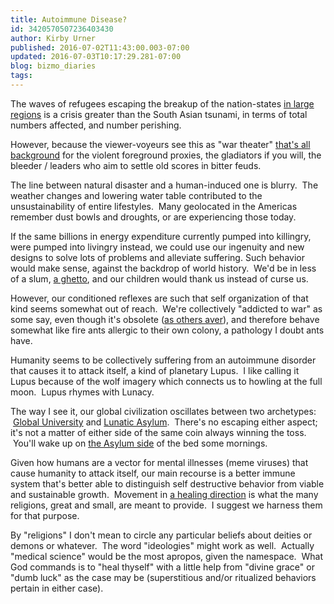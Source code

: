 ```yaml
---
title: Autoimmune Disease?
id: 3420570507236403430
author: Kirby Urner
published: 2016-07-02T11:43:00.003-07:00
updated: 2016-07-03T10:17:29.281-07:00
blog: bizmo_diaries
tags: 
---
```


The waves of refugees escaping the breakup of the nation-states [in large regions](http://www.salon.com/2016/06/29/iraq_taught_us_nothing_neoliberalism_interventionism_and_americas_crumbling_empire_partner/) is a crisis greater than the South Asian tsunami, in terms of total numbers affected, and number perishing. 

However, because the viewer-voyeurs see this as "war theater" [that's all background](http://controlroom.blogspot.com/2006/06/spaceship-earth-911.html) for the violent foreground proxies, the gladiators if you will, the bleeder / leaders who aim to settle old scores in bitter feuds.

The line between natural disaster and a human-induced one is blurry.  The weather changes and lowering water table contributed to the unsustainability of entire lifestyles.  Many geolocated in the Americas remember dust bowls and droughts, or are experiencing those today.

If the same billions in energy expenditure currently pumped into killingry, were pumped into livingry instead, we could use our ingenuity and new designs to solve lots of problems and alleviate suffering. Such behavior would make sense, against the backdrop of world history.  We'd be in less of a slum, [a ghetto](http://controlroom.blogspot.com/2005/12/thinking-globally.html), and our children would thank us instead of curse us.

However, our conditioned reflexes are such that self organization of that kind seems somewhat out of reach.  We're collectively "addicted to war" as some say, even though it's obsolete ([as others aver](http://www.brainyquote.com/quotes/quotes/r/rbuckmins169521.html)), and therefore behave somewhat like fire ants allergic to their own colony, a pathology I doubt ants have.

Humanity seems to be collectively suffering from an autoimmune disorder that causes it to attack itself, a kind of planetary Lupus.  I like calling it Lupus because of the wolf imagery which connects us to howling at the full moon.  Lupus rhymes with Lunacy.

The way I see it, our global civilization oscillates between two archetypes:  [Global University](http://worldgame.blogspot.com/2007/06/our-global-u-advertisement.html) and [Lunatic Asylum](http://controlroom.blogspot.com/2015/07/out-of-mind-sight.html).  There's no escaping either aspect; it's not a matter of either side of the same coin always winning the toss.  You'll wake up on [the Asylum side](http://mybizmo.blogspot.com/2015/10/gold-door-2015.html) of the bed some mornings.

Given how humans are a vector for mental illnesses (meme viruses) that cause humanity to attack itself, our main recourse is a better immune system that's better able to distinguish self destructive behavior from viable and sustainable growth.  Movement in [a healing direction](http://controlroom.blogspot.com/2009/12/disaster-relief.html) is what the many religions, great and small, are meant to provide.  I suggest we harness them for that purpose.

By "religions" I don't mean to circle any particular beliefs about deities or demons or whatever.  The word "ideologies" might work as well.  Actually "medical science" would be the most apropos, given the namespace.  What God commands is to "heal thyself" with a little help from "divine grace" or "dumb luck" as the case may be (superstitious and/or ritualized behaviors pertain in either case).

[](http://s426.photobucket.com/user/bokalindrona/media/figures/wolf-moon-tattoo.jpg.html)